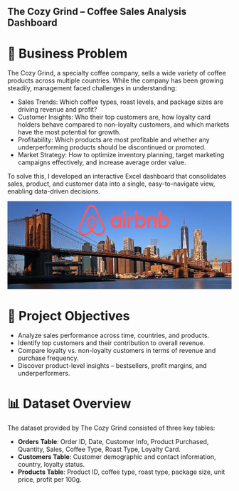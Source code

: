 ## The Cozy Grind – Coffee Sales Analysis Dashboard ##

# 📌 Business Problem #

The Cozy Grind, a specialty coffee company, sells a wide variety of coffee products across multiple countries. While the company has been growing steadily, 
management faced challenges in understanding:
- Sales Trends: Which coffee types, roast levels, and package sizes are driving revenue and profit?
-  Customer Insights: Who their top customers are, how loyalty card holders behave compared to non-loyalty customers, and which markets have the most potential for growth.
-  Profitability: Which products are most profitable and whether any underperforming products should be discontinued or promoted.
-  Market Strategy: How to optimize inventory planning, target marketing campaigns effectively, and increase average order value.

To solve this, I developed an interactive Excel dashboard that consolidates sales, product, and customer data into a single, easy-to-navigate view, enabling data-driven decisions.

![](https://github.com/Dhreetisha-Bagchi/Air-Bnb-EDA/blob/main/New%20York%20City%20Brooklyn%20Bridge.jpg)

# 🎯 Project Objectives
- Analyze sales performance across time, countries, and products.
- Identify top customers and their contribution to overall revenue.
- Compare loyalty vs. non-loyalty customers in terms of revenue and purchase frequency.
- Discover product-level insights – bestsellers, profit margins, and underperformers.

# 📊 Dataset Overview

The dataset provided by The Cozy Grind consisted of three key tables:
- **Orders Table**: Order ID, Date, Customer Info, Product Purchased, Quantity, Sales, Coffee Type, Roast Type, Loyalty Card.
- **Customers Table**: Customer demographic and contact information, country, loyalty status.
- **Products Table**: Product ID, coffee type, roast type, package size, unit price, profit per 100g.

